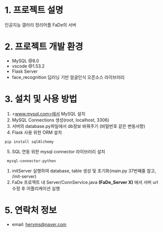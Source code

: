 # 1. 프로젝트 설명
인공지능 갤러리 정리어플 FaDe의 서버 

# 2. 프로젝트 개발 환경
- MySQL @8.0
- vscode @1.53.2
- Flask Server
- face_recognition 딥러닝 기반 얼굴인식 오픈소스 라이브러리

# 3. 설치 및 사용 방법
1.  <www.mysql.com>에서 MySQL 설치
2. MySQL Connections 생성(root, localhost, 3306)
3. 서버의 database.py파일에서 db정보 바꿔주기 (비밀번호 같은 변동사항)
4. Flask 사용 위한 ORM 설치 
```
pip install sqlAlchemy
```
5. SQL 연동 위한 mysql connector 라이브러리 설치
```
 mysql-connector-python
```
1. initServer 실행하여 database, table 생성 및 초기화(main.py 37번째줄 참고, /init-server)
2. FaDe 프로젝트 내 Server/ConnService.java **(FaDe_Server X)** 에서 서버 url 수정 후 어플리케이션 실행

# 5. 연락처 정보
- email: heryms@naver.com